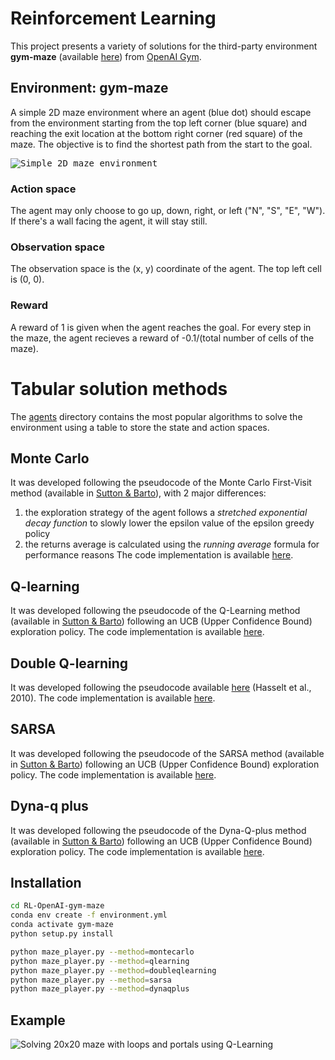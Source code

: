 # Reinforcement Learning
This project presents a variety of solutions for the third-party environment **gym-maze** (available [here](https://github.com/tuzzer/gym-maze/)) from [OpenAI Gym](https://gym.openai.com).

## Environment: gym-maze
A simple 2D maze environment where an agent (blue dot) should escape from the environment starting from the top left corner (blue square) and reaching the exit location at the bottom right corner (red square) of the maze. 
The objective is to find the shortest path from the start to the goal.

<kbd>![Simple 2D maze environment](http://i.giphy.com/Ar3aKxkAAh3y0.gif)</kbd>

### Action space
The agent may only choose to go up, down, right, or left ("N", "S", "E", "W"). If there's a wall facing the agent, it will stay still.

### Observation space
The observation space is the (x, y) coordinate of the agent. The top left cell is (0, 0).

### Reward
A reward of 1 is given when the agent reaches the goal. For every step in the maze, the agent recieves a reward of -0.1/(total number of cells of the maze).

# Tabular solution methods
The [agents](https://github.com/giannpelle/RL-OpenAI-gym-maze/blob/master/agents) directory contains the most popular algorithms to solve the environment using a table to store the state and action spaces.

## Monte Carlo
It was developed following the pseudocode of the Monte Carlo First-Visit method (available in [Sutton & Barto](https://mitpress.mit.edu/books/reinforcement-learning-second-edition)), with 2 major differences:
1. the exploration strategy of the agent follows a *stretched exponential decay function* to slowly lower the epsilon value of the epsilon greedy policy
2. the returns average is calculated using the *running average* formula for performance reasons
The code implementation is available [here](https://github.com/giannpelle/RL-OpenAI-gym-maze/blob/main/agents/MC_first_visit_agent.py).

## Q-learning
It was developed following the pseudocode of the Q-Learning method (available in [Sutton & Barto](https://mitpress.mit.edu/books/reinforcement-learning-second-edition)) following an UCB (Upper Confidence Bound) exploration policy. The code implementation is available [here](https://github.com/giannpelle/RL-OpenAI-gym-maze/blob/main/agents/Q_learning_agent.py).

## Double Q-learning
It was developed following the pseudocode available [here](https://papers.nips.cc/paper/2010/hash/091d584fced301b442654dd8c23b3fc9-Abstract.html) (Hasselt et al., 2010). The code implementation is available [here](https://github.com/giannpelle/RL-OpenAI-gym-maze/blob/main/agents/Double_Q_learning_agent.py).

## SARSA
It was developed following the pseudocode of the SARSA method (available in [Sutton & Barto](https://mitpress.mit.edu/books/reinforcement-learning-second-edition)) following an UCB (Upper Confidence Bound) exploration policy. The code implementation is available [here](https://github.com/giannpelle/RL-OpenAI-gym-maze/blob/main/agents/SARSA_agent.py).

## Dyna-q plus
It was developed following the pseudocode of the Dyna-Q-plus method (available in [Sutton & Barto](https://mitpress.mit.edu/books/reinforcement-learning-second-edition)) following an UCB (Upper Confidence Bound) exploration policy. The code implementation is available [here](https://github.com/giannpelle/RL-OpenAI-gym-maze/blob/main/agents/Dyna_q_plus_agent.py).

## Installation

```bash
cd RL-OpenAI-gym-maze
conda env create -f environment.yml
conda activate gym-maze
python setup.py install

python maze_player.py --method=montecarlo
python maze_player.py --method=qlearning
python maze_player.py --method=doubleqlearning
python maze_player.py --method=sarsa
python maze_player.py --method=dynaqplus
```
## Example

![Solving 20x20 maze with loops and portals using Q-Learning](http://i.giphy.com/rfazKQngdaja8.gif)

